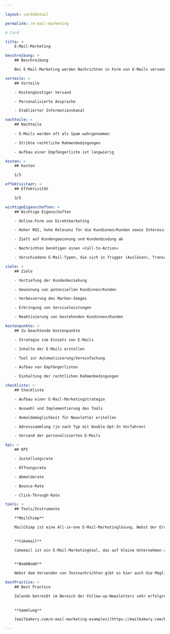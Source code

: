 ```yaml
---

layout: cardsDetail

permalink: /e-mail-marketing

# Card

title: >
    E-Mail-Marketing

beschreibung: >
    ## Beschreibung  

    Bei E-Mail-Marketing werden Nachrichten in Form von E-Mails versendet, um bestehende Kundenbeziehungen auszubauen, zu festigen und die Empfängerinnen und Empfänger über Produkte und Dienstleistungen zu informieren. Da die Zielgruppen direkt angesprochen werden, handelt es sich hierbei um Direktmarketing. Besteht eine qualitativ hochwertige Empfängerliste, ist diese Form des Marketings sehr effektiv.

vorteile: >
    ## Vorteile  

    - Kostengünstiger Versand

    - Personalisierte Ansprache

    - Etablierter Informationskanal

nachteile: >
    ## Nachteile  
    
    - E-Mails werden oft als Spam wahrgenommen

    - Strikte rechtliche Rahmenbedingungen

    - Aufbau einer Empfängerliste ist langwierig

kosten: >
    ## Kosten  

    1/5

effektivitaet: >
    ## Effektivität  

    3/5

wichtigeEigenschaften: >
    ## Wichtige Eigenschaften  

    - Online-Form von Direktmarketing

    - Hoher ROI, hohe Relevanz für die Kundinnen/Kunden sowie Interessierte

    - Zielt auf Kundengewinnung und Kundenbindung ab

    - Nachrichten benötigen einen «Call-to-Action»

    - Verschiedene E-Mail-Typen, die sich in Trigger (Auslösen), Transaction, After-Sales und Newsletter-Mails einteilen lassen.

ziele: >
    ## Ziele  

    - Vertiefung der Kundenbeziehung

    - Gewinnung von potenziellen Kundinnen/Kunden

    - Verbesserung des Marken-Images

    - Erbringung von Serviceleistungen

    - Reaktivierung von bestehenden Kundinnen/Kunden

kostenpunkte: >
    ## Zu beachtende Kostenpunkte  

    - Strategie zum Einsatz von E-Mails

    - Inhalte der E-Mails erstellen

    - Tool zur Automatisierung/Vereinfachung

    - Aufbau von Empfängerlisten

    - Einhaltung der rechtlichen Rahmenbedingungen

checkliste: >
    ## Checkliste  

    - Aufbau einer E-Mail-Marketingstrategie

    - Auswahl und Implementierung des Tools

    - Anmeldemöglichkeit für Newsletter erstellen

    - Adresssammlung (je nach Typ mit Double-Opt-In Verfahren)

    - Versand der personalisierten E-Mails

kpi: >
    ## KPI  

    - Zustellungsrate

    - Öffnungsrate

    - Abmelderate

    - Bounce-Rate

    - Click-Through-Rate

tools: >
    ## Tools/Instrumente  

    **MailChimp**  

    MailChimp ist eine All-in-one E-Mail-Marketinglösung. Nebst der Erstellung von E-Mail-Kampagnen bietet das Tool auch Möglichkeiten in den Bereichen Automatisierung und Optimierung. MailChimp eignet sich für Anfängerinnen und Anfänger, aber auch für grosse Unternehmen. Der Preis variiert zwischen $0–199 im Monat.  
      

    **Cakemail**  

    Cakemail ist ein E-Mail-Marketingtool, das auf kleine Unternehmen ausgerichtet ist. Seine Funktionen konzentrieren sich auf die Erstellung von E-Mail-Templates. Dabei kann man Farben und Schriftart wählen, wonach automatisch ein persönliches Design kreiert wird. Zusätzlich kann man die Empfängerinnen und Empfänger segmentieren, um unterschiedliche Mails an verschiedene Segmente zu verschicken.
        

    **BombBomb**  

    Nebst dem Versenden von Textnachrichten gibt es hier auch die Möglichkeit, Video-E-Mails zu verschicken. BombBomb bietet dazu eine Komplettlösung. Videos können aufgenommen und via E-Mail an gespeicherte Empfängerlisten versendet werden. Zusätzlich bietet die Plattform auch das Tracking der Kampagnen, um den Erfolg zu kontrollieren und zu messen.  

bestPractice: >
    ## Best Practice 

    Zalando betreibt im Bereich der Follow-up-Newsletters sehr erfolgreiche Kampagnen. Dabei setzt das Unternehmen auf eine sorgfältige Segmentierung der verschiedenen Gruppen. Basierend auf dem Geschlecht, den bisherigen Einkäufen und Interessen werden den Kundinnen und Kunden via Newsletter passende Angebote zugeschickt.  
      
  
    **Sammlung**  

    [mailbakery.com/e-mail-marketing-examples](https://mailbakery.com/blog/email-marketing-campaign-examples/)      

---
```

